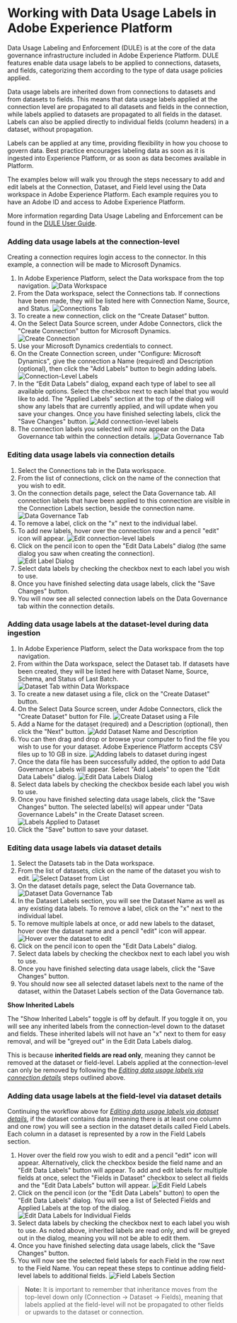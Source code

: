 # Working with Data Usage Labels in Adobe Experience Platform

Data Usage Labeling and Enforcement (DULE) is at the core of the data governance infrastructure included in Adobe Experience Platform. DULE features enable data usage labels to be applied to connections, datasets, and fields, categorizing them according to the type of data usage policies applied.

Data usage labels are inherited down from connections to datasets and from datasets to fields. This means that data usage labels applied at the connection level are propagated to all datasets and fields in the connection, while labels applied to datasets are propagated to all fields in the dataset. Labels can also be applied directly to individual fields (column headers) in a dataset, without propagation.

Labels can be applied at any time, providing flexibility in how you choose to govern data. Best practice encourages labeling data as soon as it is ingested into Experience Platform, or as soon as data becomes available in Platform.

The examples below will walk you through the steps necessary to add and edit labels at the Connection, Dataset, and Field level using the Data workspace in Adobe Experience Platform. Each example requires you to have an Adobe ID and access to Adobe Experience Platform.

More information regarding Data Usage Labeling and Enforcement can be found in the [DULE User Guide](dule_overview.md).

### Adding data usage labels at the connection-level
Creating a connection requires login access to the connector. In this example, a connection will be made to Microsoft Dynamics.

1. In Adobe Experience Platform, select the Data workspace from the top navigation.
![Data Workspace](dule_images/DataWorkspace.png)
1. From the Data workspace, select the Connections tab. If connections have been made, they will be listed here with Connection Name, Source, and Status.
![Connections Tab](dule_images/DataWorkspaceList.png)
1. To create a new connection, click on the “Create Dataset” button.
1. On the Select Data Source screen, under Adobe Connectors, click the "Create Connection" button for Microsoft Dynamics.
![Create Connection](dule_images/ConnectionCreate.png)
1. Use your Microsoft Dynamics credentials to connect.
1. On the Create Connection screen, under "Configure: Microsoft Dynamics", give the connection a Name (required) and Description (optional), then click the "Add Labels" button to begin adding labels.
![Connection-Level Labels](dule_images/ConnectionAddLabels.png)
1. In the “Edit Data Labels” dialog, expand each type of label to see all available options. Select the checkbox next to each label that you would like to add. The “Applied Labels” section at the top of the dialog will show any labels that are currently applied, and will update when you save your changes. Once you have finished selecting labels, click the "Save Changes" button. 
![Add connection-level labels](dule_images/ConnectionAddLabelsDialog.png)
1. The connection labels you selected will now appear on the Data Governance tab within the connection details.
![Data Governance Tab](dule_images/ConnectionDetailsDataGovernance.png)

### Editing data usage labels via connection details
1. Select the Connections tab in the Data workspace.
1. From the list of connections, click on the name of the connection that you wish to edit.
1. On the connection details page, select the Data Governance tab. All connection labels that have been applied to this connection are visible in the Connection Labels section, beside the connection name.
![Data Governance Tab](dule_images/ConnectionDetailsDataGovernance.png)
1. To remove a label, click on the "x" next to the individual label.
1. To add new labels, hover over the connection row and a pencil "edit" icon will appear.
![Edit connection-level labels](dule_images/ConnectionLabels.png)
1. Click on the pencil icon to open the "Edit Data Labels" dialog (the same dialog you saw when creating the connection).  
![Edit Label Dialog](dule_images/ConnectionLabelsDialog.png)
1. Select data labels by checking the checkbox next to each label you wish to use. 
1. Once you have finished selecting data usage labels, click the "Save Changes" button. 
1. You will now see all selected connection labels on the Data Governance tab within the connection details.

### Adding data usage labels at the dataset-level during data ingestion
1. In Adobe Experience Platform, select the Data workspace from the top navigation.
1. From within the Data workspace, select the Dataset tab. If datasets have been created, they will be listed here with Dataset Name, Source, Schema, and Status of Last Batch.
![Dataset Tab within Data Workspace](dule_images/DatasetListView.png)
1. To create a new dataset using a file, click on the "Create Dataset" button.
1. On the Select Data Source screen, under Adobe Connectors, click the "Create Dataset" button for File.
![Create Dataset using a File](dule_images/DatasetCreate.png)
1. Add a Name for the dataset (required) and a Description (optional), then click the "Next" button.
![Add Dataset Name and Description](dule_images/DatasetCreateDataset.png)
1. You can then drag and drop or browse your computer to find the file you wish to use for your dataset. Adobe Experience Platform accepts CSV files up to 10 GB in size.
![Adding labels to dataset during ingest](dule_images/DatasetLabelsIngest.png)
1. Once the data file has been successfully added, the option to add Data Governance Labels will appear. Select "Add Labels" to open the "Edit Data Labels" dialog.
![Edit Data Labels Dialog](dule_images/DatasetEditDataLabelsDialog.png)
1. Select data labels by checking the checkbox beside each label you wish to use.
1. Once you have finished selecting data usage labels, click the "Save Changes" button. The selected label(s) will appear under "Data Governance Labels" in the Create Dataset screen.
![Labels Applied to Dataset](dule_images/DatasetAppliedLabels.png)
1. Click the "Save" button to save your dataset.

### Editing data usage labels via dataset details
1. Select the Datasets tab in the Data workspace.
1. From the list of datasets, click on the name of the dataset you wish to edit.
![Select Dataset from List](dule_images/DatasetEditFromList.png)
1. On the dataset details page, select the Data Governance tab. 
![Dataset Data Governance Tab](dule_images/DatasetDataGovernanceTab.png)
1. In the Dataset Labels section, you will see the Dataset Name as well as any existing data labels. To remove a label, click on the "x" next to the individual label.  
1. To remove multiple labels at once, or add new labels to the dataset, hover over the dataset name and a pencil "edit" icon will appear. 
![Hover over the dataset to edit](dule_images/DatasetEditDatasetLabels.png)
1. Click on the pencil icon to open the "Edit Data Labels" dialog.
1. Select data labels by checking the checkbox next to each label you wish to use. 
1. Once you have finished selecting data usage labels, click the "Save Changes" button. 
1. You should now see all selected dataset labels next to the name of the dataset, within the Dataset Labels section of the Data Governance tab.

**Show Inherited Labels** 

The "Show Inherited Labels" toggle is off by default. If you toggle it on, you will see any inherited labels from the connection-level down to the dataset and fields. These inherited labels will not have an "x" next to them for easy removal, and will be "greyed out" in the Edit Data Labels dialog.

This is because **inherited fields are read only**, meaning they cannot be removed at the dataset or field-level. Labels applied at the connection-level can only be removed by following the [_Editing data usage labels via connection details_](#editing-data-usage-labels-via-connection-details) steps outlined above. 

### Adding data usage labels at the field-level via dataset details 

Continuing the workflow above for [_Editing data usage labels via dataset details_](#editing-data-usage-labels-via-dataset-details), if the dataset contains data (meaning there is at least one column and one row) you will see a section in the dataset details called Field Labels.  Each column in a dataset is represented by a row in the Field Labels section.  

1. Hover over the field row you wish to edit and a pencil "edit" icon will appear. Alternatively, click the checkbox beside the field name and an "Edit Data Labels" button will appear. To add and edit labels for multiple fields at once, select the "Fields in Dataset" checkbox to select all fields and the "Edit Data Labels" button will appear.
![Edit Field Labels](dule_images/FieldEditDataLabels.png)
1. Click on the pencil icon (or the "Edit Data Labels" button) to open the "Edit Data Labels" dialog. You will see a list of Selected Fields and Applied Labels at the top of the dialog.
![Edit Data Labels for Individual Fields](dule_images/FieldEditLabelDialog.png)
1. Select data labels by checking the checkbox next to each label you wish to use. As noted above, inherited labels are read only, and will be greyed out in the dialog, meaning you will not be able to edit them.
1. Once you have finished selecting data usage labels, click the "Save Changes" button. 
1. You will now see the selected field labels for each Field in the row next to the Field Name. You can repeat these steps to continue adding field-level labels to additional fields.
![Field Labels Section](dule_images/FieldsFieldLabelSection.png)


>**Note:** It is important to remember that inheritance moves from the top-level down only (Connection → Dataset → Fields), meaning that labels applied at the field-level will not be propagated to other fields or upwards to the dataset or connection.